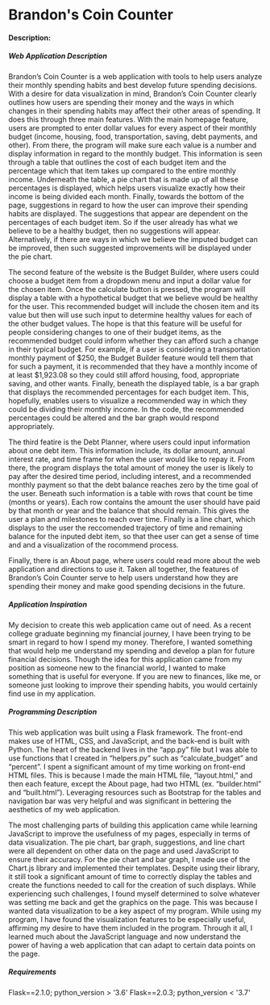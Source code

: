 
# Brandon's Coin Counter

#### Description:

##### Web Application Description

Brandon’s Coin Counter is a web application with tools to help users analyze their monthly spending habits and best develop future spending decisions. With a desire for data visualization in mind, Brandon’s Coin Counter clearly outlines how users are spending their money and the ways in which changes in their spending habits may affect their other areas of spending. It does this through three main features. With the main homepage feature, users are prompted to enter dollar values for every aspect of their monthly budget (income, housing, food, transportation, saving, debt payments, and other). From there, the program will make sure each value is a number and display information in regard to the monthly budget. This information is seen through a table that outlines the cost of each budget item and the percentage which that item takes up compared to the entire monthly income. Underneath the table, a pie chart that is made up of all these percentages is displayed, which helps users visualize exactly how their income is being divided each month. Finally, towards the bottom of the page, suggestions in regard to how the user can improve their spending habits are displayed. The suggestions that appear are dependent on the percentages of each budget item. So if the user already has what we believe to be a healthy budget, then no suggestions will appear. Alternatively, if there are ways in which we believe the imputed budget can be improved, then such suggested improvements will be displayed under the pie chart.

The second feature of the website is the Budget Builder, where users could choose a budget item from a dropdown menu and input a dollar value for the chosen item. Once the calculate button is pressed, the program will display a table with a hypothetical budget that we believe would be healthy for the user. This recommended budget will include the chosen item and its value but then will use such input to determine healthy values for each of the other budget values. The hope is that this feature will be useful for people considering changes to one of their budget items, as the recommended budget could inform whether they can afford such a change in their typical budget. For example, if a user is considering a transportation monthly payment of $250, the Budget Builder feature would tell them that for such a payment, it is recommended that they have a monthly income of at least $1,923.08 so they could still afford housing, food, appropriate saving, and other wants. Finally, beneath the displayed table, is a bar graph that displays the recommended percentages for each budget item. This, hopefully, enables users to visualize a recommended way in which they could be dividing their monthly income. In the code, the recommended percentages could be altered and the bar graph would respond appropriately.

The third featire is the Debt Planner, where users could input information about one debt item. This information include, its dollar amount, annual interest rate, and time frame for when the user would like to repay it. From there, the program displays the total amount of money the user is likely to pay after the desired time period, including interest, and a recommended monthly payment so that the debt balance reaches zero by the time goal of the user. Beneath such information is a table with rows that count be time (months or years). Each row contains the amount the user should have paid by that month or year and the balance that should remain. This gives the user a plan and milestones to reach over time. Finally is a line chart, which displays to the user the reccomended trajectory of time and remaining balance for the inputed debt item, so that thee user can get a sense of time and and a visualization of the rocommend process.

Finally, there is an About page, where users could read more about the web application and directions to use it. Taken all together, the features of Brandon’s Coin Counter serve to help users understand how they are spending their money and make good spending decisions in the future.

##### Application Inspiration

My decision to create this web application came out of need. As a recent college graduate beginning my financial journey, I have been trying to be smart in regard to how I spend my money. Therefore, I wanted something that would help me understand my spending and develop a plan for future financial decisions. Though the idea for this application came from my position as someone new to the financial world, I wanted to make something that is useful for everyone. If you are new to finances, like me, or someone just looking to improve their spending habits, you would certainly find use in my application.

##### Programming Description

This web application was built using a Flask framework. The front-end makes use of HTML, CSS, and JavaScript, and the back-end is built with Python. The heart of the backend lives in the “app.py” file but I was able to use functions that I created in “helpers.py” such as “calculate_budget” and “percent”. I spent a significant amount of my time working on front-end HTML files. This is because I made the main HTML file, “layout.html,” and then each feature, except the About page, had two HTML (ex. “builder.html” and “built.html”). Leveraging resources such as Bootstrap for the tables and navigation bar was very helpful and was significant in bettering the aesthetics of my web application.

The most challenging parts of building this application came while learning JavaScript to improve the usefulness of my pages, especially in terms of data visualization. The pie chart, bar graph, suggestions, and line chart were all dependent on other data on the page and used JavaScript to ensure their accuracy. For the pie chart and bar graph, I made use of the Chart.js library and implemented their templates. Despite using their library, it still took a significant amount of time to correctly display the tables and create the functions needed to call for the creation of such displays. While experiencing such challenges, I found myself determined to solve whatever was setting me back and get the graphics on the page. This was because I wanted data visualization to be a key aspect of my program. While using my program, I have found the visualization features to be especially useful, affirming my desire to have them included in the program. Through it all, I learned much about the JavaScript language and now understand the power of having a web application that can adapt to certain data points on the page.

##### Requirements

Flask==2.1.0; python_version > '3.6'
Flask==2.0.3; python_version < '3.7'

